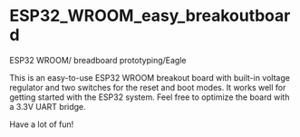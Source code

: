# ESP32_WROOM_easy_breakoutboard
ESP32 WROOM/ breadboard prototyping/Eagle

This is an easy-to-use ESP32 WROOM breakout board with built-in voltage regulator
and two switches for the reset and boot modes. It works well for getting started with
the ESP32 system. Feel free to optimize the board with a 3.3V UART bridge.

Have a lot of fun!
